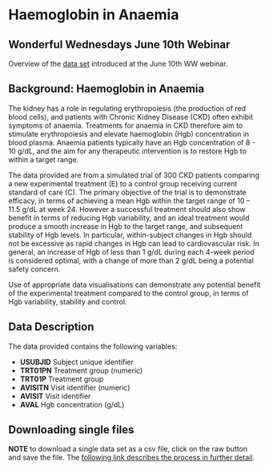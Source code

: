 Haemoglobin in Anaemia
================

## Wonderful Wednesdays June 10th Webinar

Overview of the [data set](hgb_data.csv) introduced at the June 10th WW
webinar.

## Background: Haemoglobin in Anaemia

The kidney has a role in regulating erythropoiesis (the production of
red blood cells), and patients with Chronic Kidney Disease (CKD) often
exhibit symptoms of anaemia. Treatments for anaemia in CKD therefore aim
to stimulate erythropoiesis and elevate haemoglobin (Hgb) concentration
in blood plasma. Anaemia patients typically have an Hgb concentration of
8 - 10 g/dL, and the aim for any therapeutic intervention is to restore
Hgb to within a target range.

The data provided are from a simulated trial of 300 CKD patients
comparing a new experimental treatment (E) to a control group receiving
current standard of care (C). The primary objective of the trial is to
demonstrate efficacy, in terms of achieving a mean Hgb within the target
range of 10 – 11.5 g/dL at week 24. However a successful treatment
should also show benefit in terms of reducing Hgb variability, and an
ideal treatment would produce a smooth increase in Hgb to the target
range, and subsequent stability of Hgb levels. In particular,
within-subject changes in Hgb should not be excessive as rapid changes
in Hgb can lead to cardiovascular risk. In general, an increase of Hgb
of less than 1 g/dL during each 4-week period is considered optimal,
with a change of more than 2 g/dL being a potential safety concern.

Use of appropriate data visualisations can demonstrate any potential
benefit of the experimental treatment compared to the control group, in
terms of Hgb variability, stability and control.

## Data Description

The data provided contains the following variables:

  - **USUBJID** Subject unique identifier
  - **TRT01PN** Treatment group (numeric)
  - **TRT01P** Treatment group
  - **AVISITN** Visit identifier (numeric)
  - **AVISIT** Visit identifier
  - **AVAL** Hgb concentration (g/dL)

## Downloading single files

**NOTE** to download a single data set as a csv file, click on the raw
button and save the file. The [following link describes the process in
further
detail](%5D\(https://stackoverflow.com/questions/4604663/download-single-files-from-github\)).
